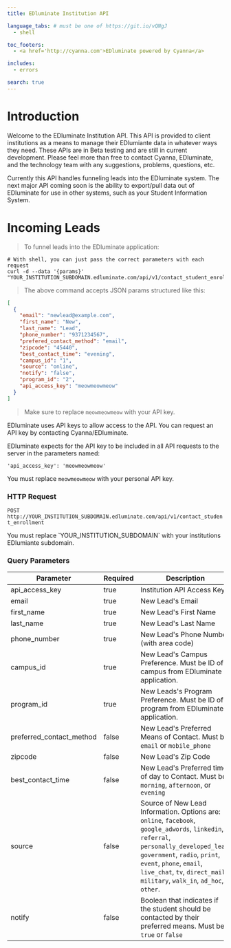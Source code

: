 ```yaml
---
title: EDluminate Institution API

language_tabs: # must be one of https://git.io/vQNgJ
  - shell

toc_footers:
  - <a href='http://cyanna.com'>EDluminate powered by Cyanna</a>

includes:
  - errors

search: true
---
```


# Introduction

Welcome to the EDluminate Institution API. This API is provided to client institutions as a means to manage their EDlumiante data in whatever ways they need. These APIs are in Beta testing and are still in current development. Please feel more than free to contact Cyanna, EDluminate, and the technology team with any suggestions, problems, questions, etc.

Currently this API handles funneling leads into the EDluminate system. The next major API coming soon is the ability to export/pull data out of EDluminate for use in other systems, such as your Student Information System.

# Incoming Leads

> To funnel leads into the EDluminate application:

```shell
# With shell, you can just pass the correct parameters with each request
curl -d --data '{params}' "YOUR_INSTITUTION_SUBDOMAIN.edluminate.com/api/v1/contact_student_enrollment"
```

> The above command accepts JSON params structured like this:

```json
[
  {
    "email": "newlead@example.com",
    "first_name": "New",
    "last_name": "Lead",
    "phone_number": "9371234567",
    "prefered_contact_method": "email",
    "zipcode": "45440",
    "best_contact_time": "evening",
    "campus_id": "1",
    "source": "online",
    "notify": "false",
    "program_id": "2",
    "api_access_key": "meowmeowmeow"
  }
]
```

> Make sure to replace `meowmeowmeow` with your API key.

EDluminate uses API keys to allow access to the API. You can request an API key by contacting Cyanna/EDluminate.

EDluminate expects for the API key to be included in all API requests to the server in the parameters named:

`'api_access_key': 'meowmeowmeow'`

<aside class="notice">
You must replace <code>meowmeowmeow</code> with your personal API key.
</aside>

### HTTP Request

`POST http://YOUR_INSTITUTION_SUBDOMAIN.edluminate.com/api/v1/contact_student_enrollment`

<aside class="notice">
You must replace `YOUR_INSTITUTION_SUBDOMAIN` with your institutions EDlumiante subdomain.
</aside>

### Query Parameters

Parameter | Required | Description
--------- | ------- | -----------
api_access_key | true | Institution API Access Key
email | true | New Lead's Email
first_name | true | New Lead's First Name
last_name | true | New Lead's Last Name
phone_number | true | New Lead's Phone Number (with area code)
campus_id | true | New Lead's Campus Preference. Must be ID of campus from EDluminate application.
program_id | true | New Leads's Program Preference. Must be ID of program from EDluminate application.
preferred_contact_method | false | New Lead's Preferred Means of Contact. Must be `email` or `mobile_phone`
zipcode | false | New Lead's Zip Code
best_contact_time | false | New Lead's Preferred time of day to Contact. Must be `morning`, `afternoon`, or `evening`
source | false | Source of New Lead Information. Options are: `online`, `facebook`, `google_adwords`, `linkedin`, `referral`, `personally_developed_lead`, `government`, `radio`, `print`, `event`, `phone`, `email`, `live_chat`, `tv`, `direct_mail`, `military`, `walk_in`, `ad_hoc`, `other`.
notify | false | Boolean that indicates if the student should be contacted by their preferred means. Must be `true` or `false`
